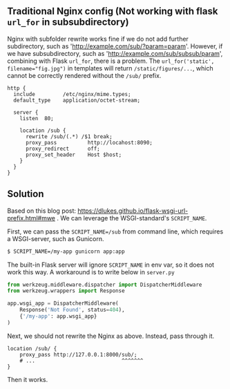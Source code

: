 
## Traditional Nginx config (Not working with flask `url_for` in subsubdirectory)
Nginx with subfolder rewrite works fine if we do not add further subdirectory, such as 'http://example.com/sub/?param=param'.
However, if we have subsubdirectory, such as 'http://example.com/sub/subsub/param', combining with Flask `url_for`, there is a problem.
The `url_for('static', filename="fig.jpg")` in templates will return `/static/figures/...`, which cannot be correctly rendered without the `/sub/` prefix.

```nginx
http {
  include         /etc/nginx/mime.types;
  default_type    application/octet-stream;
  
  server {
    listen  80;
    
    location /sub {
      rewrite /sub/(.*) /$1 break;
      proxy_pass          http://locahost:8090;
      proxy_redirect      off;
      proxy_set_header    Host $host;
    }
  }
}
```


## Solution
Based on this blog post: https://dlukes.github.io/flask-wsgi-url-prefix.html#mwe  . We can leverage the WSGI-standard's `SCRIPT_NAME`.

First, we can pass the `SCRIPT_NAME=/sub` from command line, which requires a WSGI-server, such as Gunicorn.
```bash
$ SCRIPT_NAME=/my-app gunicorn app:app
```
The built-in Flask server will ignore `SCRIPT_NAME` in env var, so it does not work this way.
A workaround is to write below in `server.py`
```python
from werkzeug.middleware.dispatcher import DispatcherMiddleware
from werkzeug.wrappers import Response

app.wsgi_app = DispatcherMiddleware(
    Response('Not Found', status=404),
    {'/my-app': app.wsgi_app}
)
```

Next, we should not rewrite the Nginx as above. Instead, pass through it.
```nginx
location /sub/ {
    proxy_pass http://127.0.0.1:8000/sub/;
    # ...                            ^^^^^^^
}
```

Then it works.


